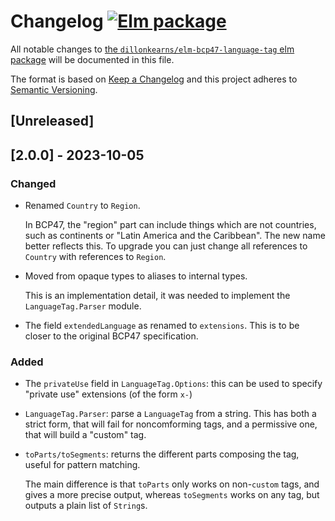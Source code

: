 # Changelog [![Elm package](https://img.shields.io/elm-package/v/dillonkearns/elm-bcp47-language-tag.svg)](https://package.elm-lang.org/packages/dillonkearns/elm-bcp47-language-tag/latest/)

All notable changes to
[the `dillonkearns/elm-bcp47-language-tag` elm package](http://package.elm-lang.org/packages/dillonkearns/elm-bcp47-language-tag/latest)
will be documented in this file.

The format is based on [Keep a Changelog](http://keepachangelog.com/en/1.0.0/)
and this project adheres to
[Semantic Versioning](http://semver.org/spec/v2.0.0.html).

## [Unreleased]

## [2.0.0] - 2023-10-05

### Changed

- Renamed `Country` to `Region`.

  In BCP47, the "region" part can include things which are not countries, such as continents or "Latin America and the Caribbean". The new name better reflects this. To upgrade you can just change all references to `Country` with references to `Region`.

- Moved from opaque types to aliases to internal types.

  This is an implementation detail, it was needed to implement the `LanguageTag.Parser` module.

- The field `extendedLanguage` as renamed to `extensions`. This is to be closer to the original BCP47 specification.

### Added

- The `privateUse` field in `LanguageTag.Options`: this can be used to specify "private use" extensions (of the form `x-`)
- `LanguageTag.Parser`: parse a `LanguageTag` from a string. This has both a strict form, that will fail for noncomforming tags, and a permissive one, that will build a "custom" tag.
- `toParts/toSegments`: returns the different parts composing the tag, useful for pattern matching.

  The main difference is that `toParts` only works on non-`custom` tags, and gives a more precise output, whereas `toSegments` works on any tag, but outputs a plain list of `String`s.
